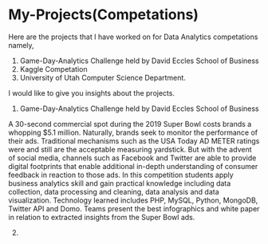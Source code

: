 # My-Projects(Competations)
Here are the projects that I have worked on for Data Analytics competations namely,
1) Game-Day-Analytics Challenge held by David Eccles School of Business
2) Kaggle Competation
3) University of Utah Computer Science Department.

I would like to give you insights about the projects.
1) Game-Day-Analytics Challenge held by David Eccles School of Business

A 30-second commercial spot during the 2019 Super Bowl costs brands a whopping $5.1 million. Naturally, brands seek to monitor the performance of their ads. Traditional mechanisms such as the USA Today AD METER ratings were and still are the acceptable measuring yardstick. But with the advent of social media, channels such as Facebook and Twitter are able to provide digital footprints that enable additional in-depth understanding of consumer feedback in reaction to those ads.
In this competition students apply business analytics skill and gain practical knowledge including data collection, data processing and cleaning, data analysis and data visualization. Technology learned includes PHP, MySQL, Python, MongoDB, Twitter API and Domo. Teams present the best infographics and white paper in relation to extracted insights from the Super Bowl ads.

2) 


